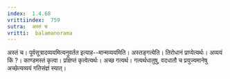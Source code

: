 ```yaml
---
index:  1.4.68
vrittiindex:  759
sutra:  अस्तं च
vritti:  balamanorama 
---
```


अस्तं च। पूर्वसूत्रादव्ययमित्यनुवर्तत इत्याह--मान्मव्ययमिति। अस्तङ्गत्येति। तिरोधानं प्राप्येत्यर्थः। अव्ययं किं ?। काण्डमस्तं कृत्वा। प्रक्षिप्तं कृत्वेत्यर्थः। अच्छ गत्यर्थ। गत्यर्थधातुषु, वदधातौ च प्रयुज्यमानेषु अच्छेत्यव्ययं गतिसंज्ञं स्यात्। 

